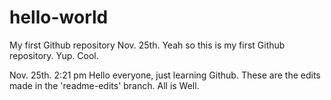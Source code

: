 # hello-world
My first Github repository
Nov. 25th. Yeah so this is my first Github repository. Yup. Cool.

Nov. 25th. 2:21 pm 
Hello everyone, just learning Github. These are the edits made in the 'readme-edits' branch. All is Well. 
